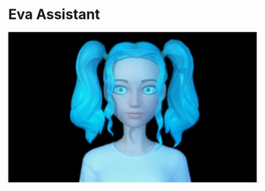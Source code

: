 # Eva Assistant
![alt text](https://github.com/CodeZhifty/voiceassistant/blob/main/images/evaassistant.PNG)
